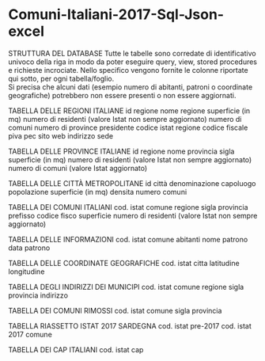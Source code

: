 # Comuni-Italiani-2017-Sql-Json-excel

STRUTTURA DEL DATABASE
Tutte le tabelle sono corredate di identificativo univoco della riga in modo da poter eseguire query, view, stored procedures e richieste incrociate. 
Nello specifico vengono fornite le colonne riportate qui sotto, per ogni tabella/foglio.  
Si precisa che alcuni dati (esempio numero di abitanti, patroni o coordinate geografiche) potrebbero non essere presenti o non essere aggiornati.  

TABELLA DELLE REGIONI ITALIANE 
id regione nome regione superficie (in mq) 
numero di residenti (valore Istat non sempre aggiornato) 
numero di comuni numero di province presidente codice istat regione codice fiscale piva pec sito web indirizzo sede 

TABELLA DELLE PROVINCE ITALIANE 
id regione nome provincia sigla superficie (in mq) numero di residenti (valore Istat non sempre aggiornato) 
numero di comuni (valore Istat aggiornato) 

TABELLA DELLE CITTÀ METROPOLITANE 
id città denominazione capoluogo popolazione superficie (in mq) densita numero comuni 

TABELLA DEI COMUNI ITALIANI 
cod. istat comune regione sigla provincia prefisso codice fisco superficie 
numero di residenti (valore Istat non sempre aggiornato) 

TABELLA DELLE INFORMAZIONI 
cod. istat comune abitanti nome patrono data patrono 

TABELLA DELLE COORDINATE GEOGRAFICHE 
cod. istat citta latitudine longitudine 

TABELLA DEGLI INDIRIZZI DEI MUNICIPI 
cod. istat comune regione sigla provincia indirizzo 

TABELLA DEI COMUNI RIMOSSI 
cod. istat comune sigla provincia 

TABELLA RIASSETTO ISTAT 2017 SARDEGNA 
cod. istat pre-2017 cod. istat 2017 comune 

TABELLA DEI CAP ITALIANI 
cod. istat cap
